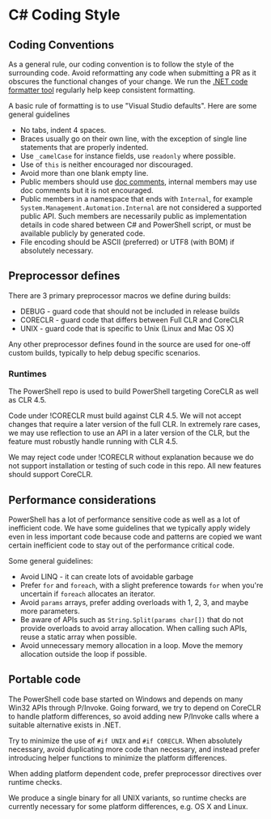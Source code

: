 
# C# Coding Style

## Coding Conventions

As a general rule, our coding convention is to follow the style of the surrounding code.
Avoid reformatting any code when submitting a PR as it obscures the functional changes of your change.
We run the [.NET code formatter tool](https://github.com/dotnet/codeformatter) regularly help keep consistent formatting.

A basic rule of formatting is to use "Visual Studio defaults".
Here are some general guidelines

* No tabs, indent 4 spaces.
* Braces usually go on their own line,
  with the exception of single line statements that are properly indented.
* Use `_camelCase` for instance fields,
  use `readonly` where possible.
* Use of `this` is neither encouraged nor discouraged.
* Avoid more than one blank empty line.
* Public members should use [doc comments](https://msdn.microsoft.com/en-us/library/b2s063f7.aspx),
  internal members may use doc comments but it is not encouraged.
* Public members in a namespace that ends with `Internal`,
  for example `System.Management.Automation.Internal` are not considered a supported public API.
  Such members are necessarily public as implementation details in code shared between C# and PowerShell script,
  or must be available publicly by generated code.
* File encoding should be ASCII (preferred)
  or UTF8 (with BOM) if absolutely necessary.

## Preprocessor defines

There are 3 primary preprocessor macros we define during builds:

* DEBUG - guard code that should not be included in release builds
* CORECLR - guard code that differs between Full CLR and CoreCLR
* UNIX - guard code that is specific to Unix (Linux and Mac OS X)

Any other preprocessor defines found in the source are used for one-off custom builds,
typically to help debug specific scenarios.

### Runtimes

The PowerShell repo is used to build PowerShell targeting CoreCLR as well as CLR 4.5.

Code under !CORECLR must build against CLR 4.5.
We will not accept changes that require a later version of the full CLR.
In extremely rare cases, we may use reflection to use an API in a later version of the CLR,
but the feature must robustly handle running with CLR 4.5.

We may reject code under !CORECLR without explanation because
we do not support installation or testing of such code in this repo.
All new features should support CoreCLR.

## Performance considerations

PowerShell has a lot of performance sensitive code as well as a lot of inefficient code.
We have some guidelines that we typically apply widely even in less important code
because code and patterns are copied we want certain inefficient code to stay out of the performance critical code.

Some general guidelines:

* Avoid LINQ - it can create lots of avoidable garbage
* Prefer `for` and `foreach`,
  with a slight preference towards `for` when you're uncertain if `foreach` allocates an iterator.
* Avoid `params` arrays, prefer adding overloads with 1, 2, 3, and maybe more parameters.
* Be aware of APIs such as `String.Split(params char[])` that do not provide overloads to avoid array allocation.
  When calling such APIs, reuse a static array when possible.
* Avoid unnecessary memory allocation in a loop.
  Move the memory allocation outside the loop if possible.

## Portable code

The PowerShell code base started on Windows and depends on many Win32 APIs through P/Invoke.
Going forward, we try to depend on CoreCLR to handle platform differences,
so avoid adding new P/Invoke calls where a suitable alternative exists in .NET.

Try to minimize the use of `#if UNIX` and `#if CORECLR`.
When absolutely necessary, avoid duplicating more code than necessary,
and instead prefer introducing helper functions to minimize the platform differences.

When adding platform dependent code, prefer preprocessor directives
over runtime checks.

We produce a single binary for all UNIX variants,
so runtime checks are currently necessary for some platform differences, e.g. OS X and Linux.
